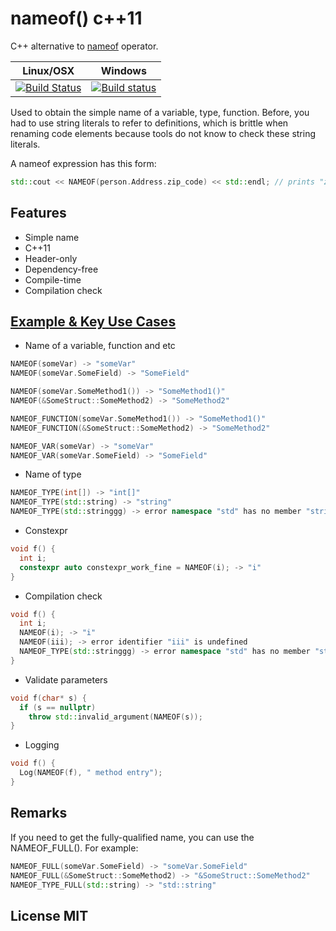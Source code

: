 # nameof() c++11

C++ alternative to [nameof](https://docs.microsoft.com/en-us/dotnet/csharp/language-reference/keywords/nameof) operator.

 Linux/OSX | Windows
-----------|---------
[![Build Status](https://travis-ci.org/Terik23/nameof.svg?branch=master)](https://travis-ci.org/Terik23/nameof)|[![Build status](https://ci.appveyor.com/api/projects/status/4tyl8lee10ckw10k/branch/master?svg=true)](https://ci.appveyor.com/project/Terik23/nameof/branch/master)

Used to obtain the simple name of a variable, type, function.
Before, you had to use string literals to refer to definitions, which is brittle when renaming code elements because tools do not know to check these string literals.

A nameof expression has this form:

```cpp
std::cout << NAMEOF(person.Address.zip_code) << std::endl; // prints "zip_code"
```

## Features

* Simple name
* C++11
* Header-only
* Dependency-free
* Compile-time
* Compilation check

## [Example & Key Use Cases](https://github.com/Terik23/nameof/blob/master/example/example.cpp)

* Name of a variable, function and etc

```cpp
NAMEOF(someVar) -> "someVar"
NAMEOF(someVar.SomeField) -> "SomeField"

NAMEOF(someVar.SomeMethod1()) -> "SomeMethod1()"
NAMEOF(&SomeStruct::SomeMethod2) -> "SomeMethod2"

NAMEOF_FUNCTION(someVar.SomeMethod1()) -> "SomeMethod1()"
NAMEOF_FUNCTION(&SomeStruct::SomeMethod2) -> "SomeMethod2"

NAMEOF_VAR(someVar) -> "someVar"
NAMEOF_VAR(someVar.SomeField) -> "SomeField"
```

* Name of type

```cpp
NAMEOF_TYPE(int[]) -> "int[]"
NAMEOF_TYPE(std::string) -> "string"
NAMEOF_TYPE(std::stringgg) -> error namespace "std" has no member "stringgg"
```

* Constexpr

```cpp
void f() {
  int i;
  constexpr auto constexpr_work_fine = NAMEOF(i); -> "i"
}
```

* Compilation check

```cpp
void f() {
  int i;
  NAMEOF(i); -> "i"
  NAMEOF(iii); -> error identifier "iii" is undefined
  NAMEOF_TYPE(std::stringgg) -> error namespace "std" has no member "stringgg"
}
```

* Validate parameters

```cpp
void f(char* s) {
  if (s == nullptr)
    throw std::invalid_argument(NAMEOF(s));
}
```

* Logging

```cpp
void f() {
  Log(NAMEOF(f), " method entry");
}
```

## Remarks

If you need to get the fully-qualified name, you can use the NAMEOF_FULL(). For example:

```cpp
NAMEOF_FULL(someVar.SomeField) -> "someVar.SomeField"
NAMEOF_FULL(&SomeStruct::SomeMethod2) -> "&SomeStruct::SomeMethod2"
NAMEOF_TYPE_FULL(std::string) -> "std::string"
```

## License MIT